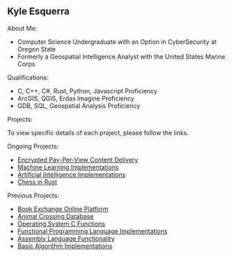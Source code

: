 ## Kyle Esquerra

About Me:
 - Computer Science Undergraduate with an Option in CyberSecurity at Oregon State
 - Formerly a Geospatial Intelligence Analyst with the United States Marine Corps

Qualifications:
 - C, C++, C#, Rust, Python, Javascript Proficiency
 - ArcGIS, QGIS, Erdas Imagine Proficiency
 - GDB, SQL, Geospatial Analysis Proficiency

Projects:

To view specific details of each project, please follow the links.

 Ongoing Projects:
 - [Encrypted Pay-Per-View Content Delivery](https://github.com/kesquerra/zephyr_ci)
 - [Machine Learning Implementations](https://github.com/kesquerra/machine_learning)
 - [Artificial Intelligence Implementations](https://github.com/kesquerra/othello)
 - [Chess in Rust](https://github.com/kesquerra/rust-chess)
 

 Previous Projects:
 - [Book Exchange Online Platform](https://github.com/bookswap361/bookSwap)
 - [Animal Crossing Database](https://github.com/kesquerra/animalcrossing_db)
 - [Operating System C Functions](https://github.com/kesquerra/c_implementations)
 - [Functional Programming Language Implementations](https://github.com/kesquerra/functional_implementations)
 - [Assembly Language Functionality](https://github.com/kesquerra/assembly_projects)
 - [Basic Algorithm Implementations](https://github.com/kesquerra/basic_algorithms)
  
 
